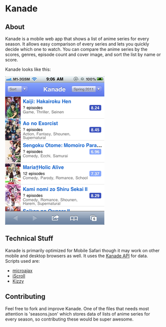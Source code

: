 Kanade
======

About
-----

Kanade is a mobile web app that shows a list of anime series for every season. It allows easy comparison of every series and lets you quickly decide which one to watch. You can compare the anime series by the scores, genres, episode count and cover image, and sort the list by name or score.

Kanade looks like this:

![Screenshot](https://github.com/cheeaun/kanade/raw/master/screenshot.png)

Technical Stuff
---------------

Kanade is primarily optimized for Mobile Safari though it may work on other mobile and desktop browsers as well. It uses the [Kanade API](https://github.com/cheeaun/kanade-api) for data. Scripts used are:

- [microajax](http://code.google.com/p/microajax/)
- [iScroll](https://github.com/cubiq/iscroll)
- [Kizzy](https://github.com/ded/Kizzy)

Contributing
------------

Feel free to fork and improve Kanade. One of the files that needs most attention is 'seasons.json' which stores data of lists of anime series for every season, so contributing these would be super awesome.